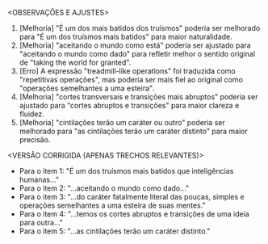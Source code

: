 <OBSERVAÇÕES E AJUSTES>
1. [Melhoria] "É um dos mais batidos dos truísmos" poderia ser melhorado para "É um dos truísmos mais batidos" para maior naturalidade.
2. [Melhoria] "aceitando o mundo como está" poderia ser ajustado para "aceitando o mundo como dado" para refletir melhor o sentido original de "taking the world for granted".
3. [Erro] A expressão "treadmill-like operations" foi traduzida como "repetitivas operações", mas poderia ser mais fiel ao original como "operações semelhantes a uma esteira".
4. [Melhoria] "cortes transversais e transições mais abruptos" poderia ser ajustado para "cortes abruptos e transições" para maior clareza e fluidez.
5. [Melhoria] "cintilações terão um caráter ou outro" poderia ser melhorado para "as cintilações terão um caráter distinto" para maior precisão.

<VERSÃO CORRIGIDA (APENAS TRECHOS RELEVANTES)>
- Para o item 1: "É um dos truísmos mais batidos que inteligências humanas..."
- Para o item 2: "...aceitando o mundo como dado..."
- Para o item 3: "...do caráter fatalmente literal das poucas, simples e operações semelhantes a uma esteira de suas mentes."
- Para o item 4: "...temos os cortes abruptos e transições de uma ideia para outra..."
- Para o item 5: "...as cintilações terão um caráter distinto."